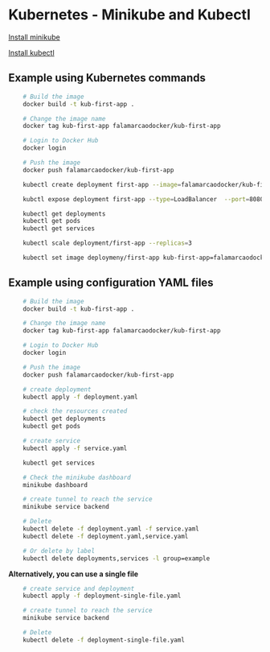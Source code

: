 # Kubernetes - Minikube and Kubectl

[Install minikube](https://minikube.sigs.k8s.io/docs/start/?arch=%2Flinux%2Fx86-64%2Fstable%2Fbinary+download)

[Install kubectl](https://kubernetes.io/docs/tasks/tools/)


## Example using Kubernetes commands

```sh
    # Build the image
    docker build -t kub-first-app .

    # Change the image name
    docker tag kub-first-app falamarcaodocker/kub-first-app

    # Login to Docker Hub
    docker login

    # Push the image
    docker push falamarcaodocker/kub-first-app
```

```sh
    kubectl create deployment first-app --image=falamarcaodocker/kub-first-app

    kubctl expose deployment first-app --type=LoadBalancer  --port=8080

    kubectl get deployments
    kubectl get pods
    kubectl get services

    kubectl scale deployment/first-app --replicas=3

    kubectl set image deploymeny/first-app kub-first-app=falamarcaodocker/kub-first-app:2

```

## Example using configuration YAML files

```sh
    # Build the image
    docker build -t kub-first-app .

    # Change the image name
    docker tag kub-first-app falamarcaodocker/kub-first-app

    # Login to Docker Hub
    docker login

    # Push the image
    docker push falamarcaodocker/kub-first-app
```

```sh
    # create deployment
    kubectl apply -f deployment.yaml

    # check the resources created
    kubectl get deployments
    kubectl get pods

    # create service
    kubectl apply -f service.yaml

    kubectl get services

    # Check the minikube dashboard
    minikube dashboard

    # create tunnel to reach the service
    minikube service backend

    # Delete
    kubectl delete -f deployment.yaml -f service.yaml
    kubectl delete -f deployment.yaml,service.yaml

    # Or delete by label
    kubectl delete deployments,services -l group=example

```

**Alternatively, you can use a single file**

```sh
    # create service and deployment
    kubectl apply -f deployment-single-file.yaml

    # create tunnel to reach the service
    minikube service backend

    # Delete
    kubectl delete -f deployment-single-file.yaml

```
